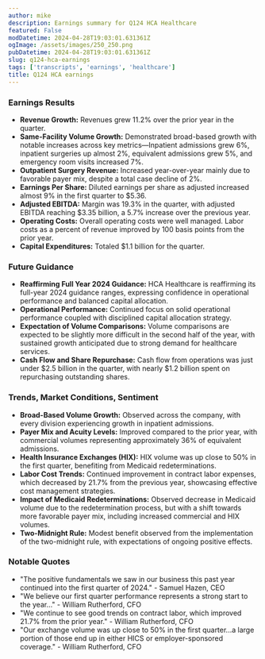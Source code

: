 ```yaml
---
author: mike
description: Earnings summary for Q124 HCA Healthcare 
featured: False
modDatetime: 2024-04-28T19:03:01.631361Z
ogImage: /assets/images/250_250.png
pubDatetime: 2024-04-28T19:03:01.631361Z
slug: q124-hca-earnings
tags: ['transcripts', 'earnings', 'healthcare']
title: Q124 HCA earnings
---
```

### Earnings Results
- **Revenue Growth:** Revenues grew 11.2% over the prior year in the quarter.
- **Same-Facility Volume Growth:** Demonstrated broad-based growth with notable increases across key metrics—Inpatient admissions grew 6%, inpatient surgeries up almost 2%, equivalent admissions grew 5%, and emergency room visits increased 7%.
- **Outpatient Surgery Revenue:** Increased year-over-year mainly due to favorable payer mix, despite a total case decline of 2%.
- **Earnings Per Share:** Diluted earnings per share as adjusted increased almost 9% in the first quarter to $5.36.
- **Adjusted EBITDA:** Margin was 19.3% in the quarter, with adjusted EBITDA reaching $3.35 billion, a 5.7% increase over the previous year.
- **Operating Costs:** Overall operating costs were well managed. Labor costs as a percent of revenue improved by 100 basis points from the prior year.
- **Capital Expenditures:** Totaled $1.1 billion for the quarter.

### Future Guidance
- **Reaffirming Full Year 2024 Guidance:** HCA Healthcare is reaffirming its full-year 2024 guidance ranges, expressing confidence in operational performance and balanced capital allocation.
- **Operational Performance:** Continued focus on solid operational performance coupled with disciplined capital allocation strategy.
- **Expectation of Volume Comparisons:** Volume comparisons are expected to be slightly more difficult in the second half of the year, with sustained growth anticipated due to strong demand for healthcare services.
- **Cash Flow and Share Repurchase:** Cash flow from operations was just under $2.5 billion in the quarter, with nearly $1.2 billion spent on repurchasing outstanding shares.

### Trends, Market Conditions, Sentiment
- **Broad-Based Volume Growth:** Observed across the company, with every division experiencing growth in inpatient admissions.
- **Payer Mix and Acuity Levels:** Improved compared to the prior year, with commercial volumes representing approximately 36% of equivalent admissions.
- **Health Insurance Exchanges (HIX):** HIX volume was up close to 50% in the first quarter, benefiting from Medicaid redeterminations.
- **Labor Cost Trends:** Continued improvement in contract labor expenses, which decreased by 21.7% from the previous year, showcasing effective cost management strategies.
- **Impact of Medicaid Redeterminations:** Observed decrease in Medicaid volume due to the redetermination process, but with a shift towards more favorable payer mix, including increased commercial and HIX volumes.
- **Two-Midnight Rule:** Modest benefit observed from the implementation of the two-midnight rule, with expectations of ongoing positive effects.

### Notable Quotes
- "The positive fundamentals we saw in our business this past year continued into the first quarter of 2024." - Samuel Hazen, CEO
- "We believe our first quarter performance represents a strong start to the year..." - William Rutherford, CFO
- "We continue to see good trends on contract labor, which improved 21.7% from the prior year." - William Rutherford, CFO
- "Our exchange volume was up close to 50% in the first quarter...a large portion of those end up in either HICS or employer-sponsored coverage." - William Rutherford, CFO